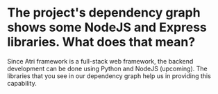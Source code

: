 # The project's dependency graph shows some NodeJS and Express libraries. What does that mean?

Since Atri framework is a full-stack web framework, the backend development can be done using Python and NodeJS (upcoming). The libraries that you see in our dependency graph help us in providing this capability. 